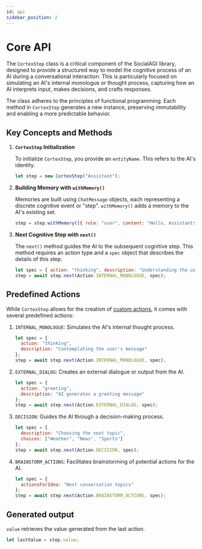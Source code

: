 ```yaml
---
id: api
sidebar_position: 2
---
```


# Core API

The `CortexStep` class is a critical component of the SocialAGI library, designed to provide a structured way to model the cognitive process of an AI during a conversational interaction. This is particularly focused on simulating an AI's internal monologue or thought process, capturing how an AI interprets input, makes decisions, and crafts responses. 

The class adheres to the principles of functional programming. Each method in `CortexStep` generates a new instance, preserving immutability and enabling a more predictable behavior. 

## Key Concepts and Methods 

1. **`CortexStep` Initialization** 

    To initialize `CortexStep`, you provide an `entityName`. This refers to the AI's identity.

    ```javascript
    let step = new CortexStep("Assistant");
    ```

2. **Building Memory with `withMemory()`** 

    Memories are built using `ChatMessage` objects, each representing a discrete cognitive event or "step". `withMemory()` adds a memory to the AI's existing set.

    ```javascript
    step = step.withMemory([{ role: "user", content: "Hello, Assistant!" }]);
    ```

3. **Next Cognitive Step with `next()`**

    The `next()` method guides the AI to the subsequent cognitive step. This method requires an action type and a `spec` object that describes the details of this step. 

    ```javascript
    let spec = { action: "thinking", description: "Understanding the user's message" };
    step = await step.next(Action.INTERNAL_MONOLOGUE, spec);
    ```

## Predefined Actions

While `CortexStep` allows for the creation of [custom actions](actions), it comes with several predefined actions:

1. `INTERNAL_MONOLOGUE`: Simulates the AI's internal thought process.

    ```javascript
    let spec = {
      action: "thinking",
      description: "Contemplating the user's message"
    };
    step = await step.next(Action.INTERNAL_MONOLOGUE, spec);
    ```

2. `EXTERNAL_DIALOG`: Creates an external dialogue or output from the AI.

    ```javascript
    let spec = {
      action: "greeting",
      description: "AI generates a greeting message"
    };
    step = await step.next(Action.EXTERNAL_DIALOG, spec);
    ```

3. `DECISION`: Guides the AI through a decision-making process.

    ```javascript
    let spec = {
      description: "Choosing the next topic",
      choices: ["Weather", "News", "Sports"]
    };
    step = await step.next(Action.DECISION, spec);
    ```

4. `BRAINSTORM_ACTIONS`: Facilitates brainstorming of potential actions for the AI.

    ```javascript
    let spec = {
      actionsForIdea: "Next conversation topics"
    };
    step = await step.next(Action.BRAINSTORM_ACTIONS, spec);
    ```

## Generated output

`value` retrieves the value generated from the last action.

```javascript
let lastValue = step.value;
```





